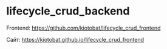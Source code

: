 # lifecycle_crud_backend

Frontend: https://github.com/kiotobat/lifecycle_crud_frontend

Сайт: https://kiotobat.github.io/lifecycle_crud_frontend

